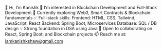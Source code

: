 👋 Hi, I’m Kanishk
👀 I’m interested in Blockchain Development and Full-Stack Development
🌱 Currently exploring Web3, Smart Contracts & Blockchain fundamentals
✅ Full-stack skills:
  Frontend: HTML, CSS, Tailwind, JavaScript, React
  Backend: Spring Boot, Microservices
  Database: SQL / DB design
💡 Strong foundation in DSA using Java
💞️ Open to collaborating on React, Spring Boot, and Blockchain projects
📫 Reach me at: iamkanishkshaw@gmail.com

<!---
Kanishk-0171/Kanishk-0171 is a ✨ special ✨ repository because its `README.md` (this file) appears on your GitHub profile.
You can click the Preview link to take a look at your changes.
--->
